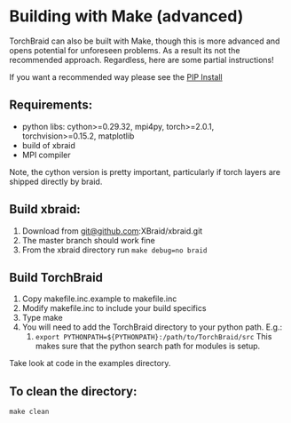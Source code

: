 # Building with Make (advanced)

TorchBraid can also be built with Make, though this is more advanced and opens potential for unforeseen problems. As a result
its not the recommended approach. Regardless, here are some partial instructions! 

If you want a recommended way please see the [PIP Install](README.md#build-torchbraid-pip-recommended)

## Requirements:
  + python libs:
    cython>=0.29.32,
    mpi4py,
    torch>=2.0.1,
    torchvision>=0.15.2,
    matplotlib
  + build of xbraid
  + MPI compiler

Note, the cython version is pretty important, particularly if torch layers are shipped directly by braid.

## Build xbraid:
  1. Download from git@github.com:XBraid/xbraid.git
  1. The master branch should work fine
  1. From the xbraid directory run `make debug=no braid`

## Build TorchBraid
  1. Copy makefile.inc.example to makefile.inc 
  1. Modify makefile.inc to include your build specifics
  1. Type make
  1. You will need to add the TorchBraid directory to your python path. E.g.:
     1. `export PYTHONPATH=${PYTHONPATH}:/path/to/TorchBraid/src`
    This makes sure that the python search path for modules is setup.

Take look at code in the examples directory.

## To clean the directory:

   `make clean`
